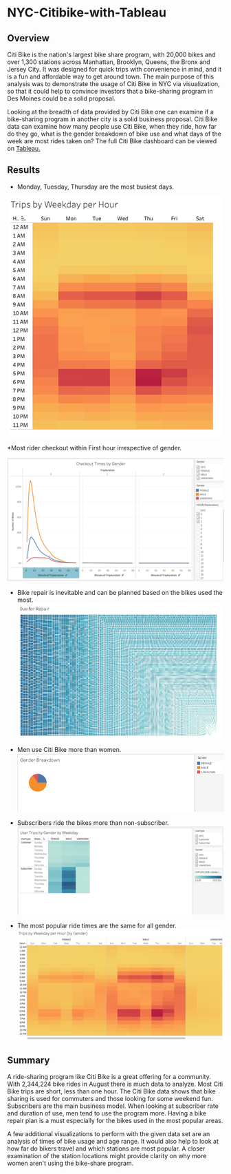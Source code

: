 # NYC-Citibike-with-Tableau

## Overview
Citi Bike is the nation's largest bike share program, with 20,000 bikes and over 1,300 stations across Manhattan, Brooklyn, Queens, the Bronx and Jersey City. It was designed for quick trips with convenience in mind, and it is a fun and affordable way to get around town. The main purpose of this analysis was to demonstrate the usage of Citi Bike in NYC via visualization, so that it could help to convince investors that a bike-sharing program in Des Moines could be a solid proposal.

Looking at the breadth of data provided by Citi Bike one can examine if a bike-sharing program in another city is a solid business proposal. Citi Bike data can examine how many people use Citi Bike, when they ride, how far do they go, what is the gender breakdown of bike use and what days of the week are most rides taken on?
The full Citi Bike dashboard can be viewed on [Tableau.](https://public.tableau.com/app/profile/gagandeep.saini5571/viz/NYCstoryAugust2019/NYCStoryAugust2019?publish=yes)

## Results

* Monday, Tuesday, Thursday are the most busiest days.

![trips_byweekday.png](https://github.com/Gagan-hub/NY-Citibike-with-Tableau/blob/main/Images/trips_byweekday.png)

*Most rider checkout within First hour irrespective of gender.

![checkouttimes_bygender.png](https://github.com/Gagan-hub/NY-Citibike-with-Tableau/blob/main/Images/checkouttimes_bygender.png)

* Bike repair is inevitable and can be planned based on the bikes used the most. 
![repair.png](https://github.com/Gagan-hub/NY-Citibike-with-Tableau/blob/main/Images/repair.png)

* Men use Citi Bike more than women.
![genderbreakdown.png](https://github.com/Gagan-hub/NY-Citibike-with-Tableau/blob/main/Images/genderbreakdown.png)


* Subscribers ride the bikes more than non-subscriber.
![trips_bycustomer.png](https://github.com/Gagan-hub/NY-Citibike-with-Tableau/blob/main/Images/trips_bycustomer.png)

* The most popular ride times are the same for all gender.
![trips_byweekday_bygender.png](https://github.com/Gagan-hub/NY-Citibike-with-Tableau/blob/main/Images/trips_byweekday_bygender.png)

## Summary
A ride-sharing program like Citi Bike is a great offering for a community. With 2,344,224 bike rides in August there is much data to analyze. Most Citi Bike trips are short, less than one hour. The Citi Bike data shows that bike sharing is used for commuters and those looking for some weekend fun. Subscribers are the main business model. When looking at subscriber rate and duration of use, men tend to use the program more. Having a bike repair plan is a must especially for the bikes used in the most popular areas.

A few additional visualizations to perform with the given data set are an analysis of times of bike usage and age range. It would also help to look at how far do bikers travel and which stations are most popular. A closer examination of the station locations might provide clarity on why more women aren't using the bike-share program.
